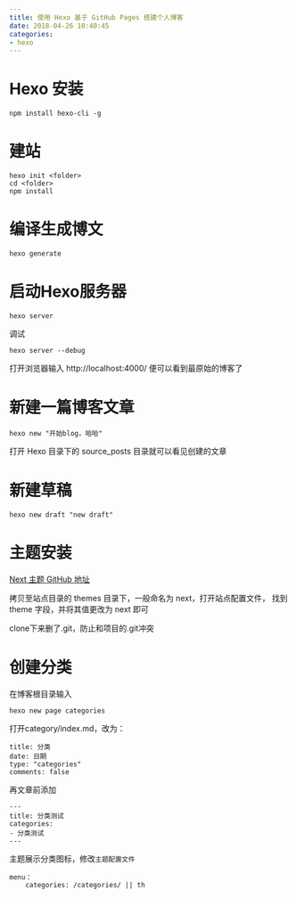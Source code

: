 ```yaml
---
title: 使用 Hexo 基于 GitHub Pages 搭建个人博客
date: 2018-04-26 10:40:45
categories:
- hexo
---
```

# Hexo 安装
	npm install hexo-cli -g	
# 建站
	hexo init <folder>
	cd <folder>
	npm install
# 编译生成博文
	hexo generate
# 启动Hexo服务器
	hexo server
调试
	
	hexo server --debug	
打开浏览器输入 http://localhost:4000/ 便可以看到最原始的博客了
# 新建一篇博客文章
	hexo new "开始blog，哈哈"
打开 Hexo 目录下的 source\_posts 目录就可以看见创建的文章
# 新建草稿
	hexo new draft "new draft"
# 主题安装
[Next 主题 GitHub 地址](https://github.com/iissnan/hexo-theme-next)

拷贝至站点目录的 themes 目录下，一般命名为 next，打开站点配置文件， 找到 theme 字段，并将其值更改为 next 即可

clone下来删了.git，防止和项目的.git冲突


# 创建分类
在博客根目录输入

	hexo new page categories
打开category/index.md，改为：

	title: 分类
	date: 日期
	type: "categories"
	comments: false
再文章前添加

	---
	title: 分类测试
	categories:
	- 分类测试 
	---
主题展示分类图标，修改`主题配置文件`

	menu：
		categories: /categories/ || th
		
